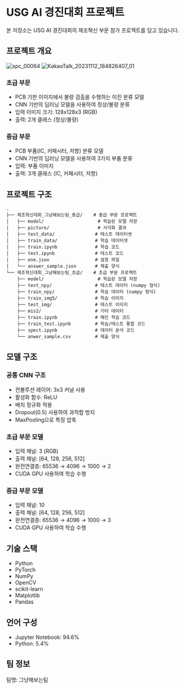 # USG AI 경진대회 프로젝트

본 저장소는 USG AI 경진대회의 제조혁신 부문 참가 프로젝트를 담고 있습니다.

## 프로젝트 개요

![spc_00064](https://github.com/user-attachments/assets/f4b4a4fd-a8f7-44c7-8476-61b27c529cab)
![KakaoTalk_20231112_184826407_01](https://github.com/user-attachments/assets/bf43a613-2dea-4fca-a09e-ff3e1e1c3f4a)


### 초급 부문
- PCB 기판 이미지에서 불량 검출을 수행하는 이진 분류 모델
- CNN 기반의 딥러닝 모델을 사용하여 정상/불량 분류
- 입력 이미지 크기: 128x128x3 (RGB)
- 출력: 2개 클래스 (정상/불량)

### 중급 부문
- PCB 부품(IC, 커패시터, 저항) 분류 모델
- CNN 기반의 딥러닝 모델을 사용하여 3가지 부품 분류
- 입력: 부품 이미지
- 출력: 3개 클래스 (IC, 커패시터, 저항)

## 프로젝트 구조

```
.
├── 제조혁신대회_그냥해보는팀_중급/    # 중급 부문 프로젝트
│   ├── model/                    # 학습된 모델 저장
│   ├── picture/                  # 시각화 결과
│   ├── test_data/               # 테스트 데이터셋
│   ├── train_data/              # 학습 데이터셋
│   ├── train.ipynb              # 학습 코드
│   ├── test.ipynb               # 테스트 코드
│   ├── one.json                 # 설정 파일
│   └── answer_sample.json       # 제출 양식
└── 제조혁신대회_그냥해보는팀_초급/    # 초급 부문 프로젝트
    ├── model/                    # 학습된 모델 저장
    ├── test_npy/                # 테스트 데이터 (numpy 형식)
    ├── train_npy/               # 학습 데이터 (numpy 형식)
    ├── train_img5/              # 학습 이미지
    ├── test_img/                # 테스트 이미지
    ├── mis2/                    # 기타 데이터
    ├── train.ipynb              # 메인 학습 코드
    ├── train_test.ipynb         # 학습/테스트 통합 코드
    ├── spect.ipynb              # 데이터 분석 코드
    └── anwer_sample.csv         # 제출 양식
```

## 모델 구조

### 공통 CNN 구조
- 컨볼루션 레이어: 3x3 커널 사용
- 활성화 함수: ReLU
- 배치 정규화 적용
- Dropout(0.5) 사용하여 과적합 방지
- MaxPooling으로 특징 압축

### 초급 부문 모델
- 입력 채널: 3 (RGB)
- 출력 채널: [64, 128, 256, 512]
- 완전연결층: 65536 → 4096 → 1000 → 2
- CUDA GPU 사용하여 학습 수행

### 중급 부문 모델
- 입력 채널: 10
- 출력 채널: [64, 128, 256, 512]
- 완전연결층: 65536 → 4096 → 1000 → 3
- CUDA GPU 사용하여 학습 수행

## 기술 스택

- Python
- PyTorch
- NumPy
- OpenCV
- scikit-learn
- Matplotlib
- Pandas

## 언어 구성

- Jupyter Notebook: 94.6%
- Python: 5.4%

## 팀 정보

팀명: 그냥해보는팀
